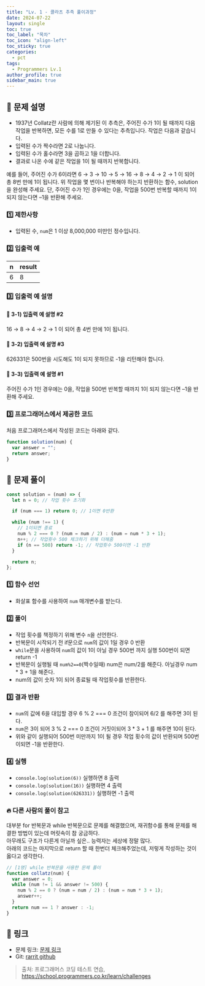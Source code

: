 ```yaml
---
title: "Lv. 1 - 콜라츠 추측 풀이과정"
date: 2024-07-22
layout: single
toc: true
toc_label: "목차"
toc_icon: "align-left"
toc_sticky: true
categories:
  - pct
tags:
  - Programmers Lv.1
author_profile: true
sidebar_main: true
---
```


## :ledger: 문제 설명

- 1937년 Collatz란 사람에 의해 제기된 이 추측은, 주어진 수가 1이 될 때까지 다음 작업을 반복하면, 모든 수를 1로 만들 수 있다는 추측입니다. 작업은 다음과 같습니다.
- 입력된 수가 짝수라면 2로 나눕니다.
- 입력된 수가 홀수라면 3을 곱하고 1을 더합니다.
- 결과로 나온 수에 같은 작업을 1이 될 때까지 반복합니다.

예를 들어, 주어진 수가 6이라면 6 → 3 → 10 → 5 → 16 → 8 → 4 → 2 → 1 이 되어 총 8번 만에 1이 됩니다. 위 작업을 몇 번이나 반복해야 하는지 반환하는 함수, solution을 완성해 주세요. 단, 주어진 수가 1인 경우에는 0을, 작업을 500번 반복할 때까지 1이 되지 않는다면 –1을 반환해 주세요.

### :one: 제한사항

- 입력된 수, `num`은 1 이상 8,000,000 미만인 정수입니다.

### :two: 입출력 예

| n   | result |
| --- | ------ |
| 6   | 8      |

### :three: 입출력 예 설명

#### :pushpin: 3-1) 입출력 예 설명 #2

16 → 8 → 4 → 2 → 1 이 되어 총 4번 만에 1이 됩니다.

#### :pushpin: 3-2) 입출력 예 설명 #3

626331은 500번을 시도해도 1이 되지 못하므로 -1을 리턴해야 합니다.

#### :pushpin: 3-3) 입출력 예 설명 #1

주어진 수가 1인 경우에는 0을, 작업을 500번 반복할 때까지 1이 되지 않는다면 –1을 반환해 주세요.

### :three: 프로그래머스에서 제공한 코드

처음 프로그래머스에서 작성된 코드는 아래와 같다.

```javascript
function solution(num) {
  var answer = "";
  return answer;
}
```

## :ledger: 문제 풀이

```javascript
const solution = (num) => {
  let n = 0; // 작업 횟수 초기화

  if (num === 1) return 0; // 1이면 0반환

  while (num !== 1) {
    // 1이되면 종료
    num % 2 === 0 ? (num = num / 2) : (num = num * 3 + 1);
    n++; // 작업횟수 500 체크하기 위해 더해줌
    if (n == 500) return -1; // 작업횟수 500이면 -1 반환
  }

  return n;
};
```

### :one: 함수 선언

- 화살표 함수를 사용하여 `num` 매개변수를 받는다.

### :two: 풀이

- 작업 횟수를 책정하기 위해 변수 `n`을 선언한다.
- 반복문이 시작되기 전 if문으로 `num`의 값이 1일 경우 0 반환
- `while`문을 사용하여 `num`의 값이 1이 아닐 경우 500번 까지 실행 500번이 되면 return -1
- 반복문이 실행될 때 `num%2==0`(짝수일때) num은 num/2를 해준다. 아닐경우 num \* 3 + 1을 해준다.
- num의 값이 숫자 1이 되어 종료될 때 작업횟수를 반환한다.

### :three: 결과 반환

- `num`의 값에 6을 대입할 경우 6 % 2 === 0 조건이 참이되어 6/2 를 해주면 3이 된다.
- `num`은 3이 되어 3 % 2 === 0 조건이 거짓이되어 3 \* 3 + 1 를 해주면 10이 된다.
- 위와 같이 실행되어 500번 미만까지 1이 될 경우 작업 횟수의 값이 반환되며 500번이되면 -1을 반환한다.

### :four: 실행

- `console.log(solution(6))` 실행하면 8 출력
- `console.log(solution(16))` 실행하면 4 출력
- `console.log(solution(626331))` 실행하면 -1 출력

### :fire: 다른 사람의 풀이 참고

대부분 for 반복문과 while 반복문으로 문제를 해결했으며, 재귀함수를 통해 문제를 해결한 방법이 있는데 머릿속이 참 궁금하다.<br/>
아무래도 구조가 다른게 아닐까 싶은.. 능력자는 세상에 정말 많다.<br/>
아래의 코드는 마지막으로 return 할 때 한번더 체크해주었는데, 저렇게 작성하는 것이 옳다고 생각한다.

```javascript
// [1명] while 반복문을 사용한 문제 풀이
function collatz(num) {
  var answer = 0;
  while (num != 1 && answer != 500) {
    num % 2 == 0 ? (num = num / 2) : (num = num * 3 + 1);
    answer++;
  }
  return num == 1 ? answer : -1;
}
```

## :link: 링크

- 문제 링크: [문제 링크](https://school.programmers.co.kr/learn/courses/30/lessons/12943)
- Git: [rarrit github](https://github.com/rarrit/programmers-coding-test/tree/main/%ED%94%84%EB%A1%9C%EA%B7%B8%EB%9E%98%EB%A8%B8%EC%8A%A4/1/12943.%E2%80%85%EC%BD%9C%EB%9D%BC%EC%B8%A0%E2%80%85%EC%B6%94%EC%B8%A1)

> 출처: 프로그래머스 코딩 테스트 연습, https://school.programmers.co.kr/learn/challenges
